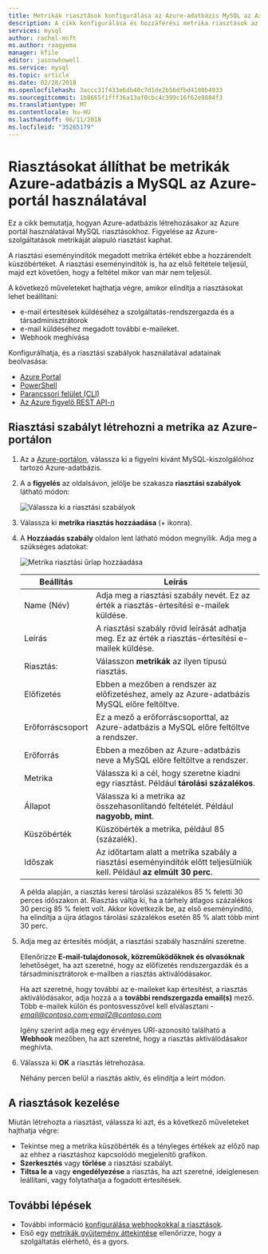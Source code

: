 ```yaml
---
title: Metrikák riasztások konfigurálása az Azure-adatbázis MySQL az Azure-portálon
description: A cikk konfigurálása és hozzáférési metrika riasztások az Azure Database MySQL az Azure-portálról.
services: mysql
author: rachel-msft
ms.author: raagyema
manager: kfile
editor: jasonwhowell
ms.service: mysql
ms.topic: article
ms.date: 02/28/2018
ms.openlocfilehash: 3accc31f433e6db40c7d1de2b56dfbd4180b4933
ms.sourcegitcommit: 1b8665f1fff36a13af0cbc4c399c16f62e9884f3
ms.translationtype: MT
ms.contentlocale: hu-HU
ms.lasthandoff: 06/11/2018
ms.locfileid: "35265179"
---
```

# <a name="use-the-azure-portal-to-set-up-alerts-on-metrics-for-azure-database-for-mysql"></a>Riasztásokat állíthat be metrikák Azure-adatbázis a MySQL az Azure-portál használatával 

Ez a cikk bemutatja, hogyan Azure-adatbázis létrehozásakor az Azure portál használatával MySQL riasztásokhoz. Figyelése az Azure-szolgáltatások metrikáját alapuló riasztást kaphat.

A riasztási eseményindítók megadott metrika értékét ebbe a hozzárendelt küszöbértéket. A riasztási eseményindítók is, ha az első feltétele teljesül, majd ezt követően, hogy a feltétel mikor van már nem teljesül. 

A következő műveleteket hajthatja végre, amikor elindítja a riasztásokat lehet beállítani:
* e-mail értesítések küldéséhez a szolgáltatás-rendszergazda és a társadminisztrátorok
* e-mail küldéséhez megadott további e-maileket.
* Webhook meghívása

Konfigurálhatja, és a riasztási szabályok használatával adatainak beolvasása:
* [Azure Portal](../monitoring-and-diagnostics/insights-alerts-portal.md)
* [PowerShell](../monitoring-and-diagnostics/insights-alerts-powershell.md)
* [Parancssori felület (CLI)](../monitoring-and-diagnostics/insights-alerts-command-line-interface.md)
* [Az Azure figyelő REST API-n](https://msdn.microsoft.com/library/azure/dn931945.aspx)

## <a name="create-an-alert-rule-on-a-metric-from-the-azure-portal"></a>Riasztási szabályt létrehozni a metrika az Azure-portálon
1. Az a [Azure-portálon](https://portal.azure.com/), válassza ki a figyelni kívánt MySQL-kiszolgálóhoz tartozó Azure-adatbázis.

2. A a **figyelés** az oldalsávon, jelölje be szakasza **riasztási szabályok** látható módon:

   ![Válassza ki a riasztási szabályok](./media/howto-alert-on-metric/1-alert-rules.png)

3. Válassza ki **metrika riasztás hozzáadása** (+ ikonra). 

4. A **Hozzáadás szabály** oldalon lent látható módon megnyílik.  Adja meg a szükséges adatokat:

   ![Metrika riasztási űrlap hozzáadása](./media/howto-alert-on-metric/2-add-rule-form.png)

   | Beállítás | Leírás  |
   |---------|---------|
   | Name (Név) | Adja meg a riasztási szabály nevét. Ez az érték a riasztás-értesítési e-mailek küldése. |
   | Leírás | A riasztási szabály rövid leírását adhatja meg. Ez az érték a riasztás-értesítési e-mailek küldése. |
   | Riasztás: | Válasszon **metrikák** az ilyen típusú riasztás. |
   | Előfizetés | Ebben a mezőben a rendszer az előfizetéshez, amely az Azure-adatbázis MySQL előre feltöltve. |
   | Erőforráscsoport | Ez a mező a erőforráscsoporttal, az Azure-adatbázis a MySQL előre feltöltve a rendszer. |
   | Erőforrás | Ebben a mezőben az Azure-adatbázis neve a MySQL előre feltöltve a rendszer. |
   | Metrika | Válassza ki a cél, hogy szeretne kiadni egy riasztást. Például **tárolási százalékos**. |
   | Állapot | Válassza ki a metrika az összehasonlítandó feltételét. Például **nagyobb, mint**. |
   | Küszöbérték | Küszöbérték a metrika, például 85 (százalék). |
   | Időszak | Az időtartam alatt a metrika szabály a riasztási eseményindítók előtt teljesülniük kell. Például **az elmúlt 30 perc**. |

   A példa alapján, a riasztás keresi tárolási százalékos 85 % feletti 30 perces időszakon át. Riasztás váltja ki, ha a tárhely átlagos százalékos 30 percig 85 % felett volt. Akkor következik be, az első eseményindító, ha elindítja a újra átlagos tárolási százalékos esetén 85 % alatt több mint 30 perc.

5. Adja meg az értesítés módját, a riasztási szabály használni szeretne. 

   Ellenőrizze **E-mail-tulajdonosok, közreműködőknek és olvasóknak** lehetőséget, ha azt szeretné, hogy az előfizetés rendszergazdák és a társadminisztrátorok e-mailben a riasztás aktiválódásakor.

   Ha azt szeretné, hogy további az e-maileket kap értesítést, a riasztás aktiválódásakor, adja hozzá a a **további rendszergazda email(s)** mező. Több e-mailek külön és pontosvesszővel kell elválasztani -  *email@contoso.com;email2@contoso.com*

   Igény szerint adja meg egy érvényes URI-azonosító található a **Webhook** mezőben, ha azt szeretné, hogy a riasztás aktiválódásakor meghívta.

6. Válassza ki **OK** a riasztás létrehozása.

   Néhány percen belül a riasztás aktív, és elindítja a leírt módon.

## <a name="manage-your-alerts"></a>A riasztások kezelése
Miután létrehozta a riasztást, válassza ki azt, és a következő műveleteket hajthatja végre:

* Tekintse meg a metrika küszöbérték és a tényleges értékek az előző nap az ehhez a riasztáshoz kapcsolódó megjelenítő grafikon.
* **Szerkesztés** vagy **törlése** a riasztási szabályt.
* **Tiltsa le a** vagy **engedélyezése** a riasztás, ha azt szeretné, ideiglenesen leállítani, vagy folytathatja a fogadott értesítések.


## <a name="next-steps"></a>További lépések
* További információ [konfigurálása webhookokkal a riasztások](../monitoring-and-diagnostics/insights-webhooks-alerts.md).
* Első egy [metrikák gyűjtemény áttekintése](../monitoring-and-diagnostics/insights-how-to-customize-monitoring.md) ellenőrizze, hogy a szolgáltatás elérhető, és a gyors.
